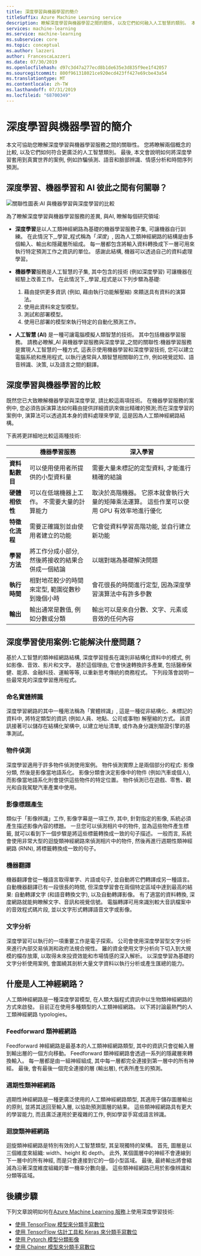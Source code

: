 ```yaml
---
title: 深度學習與機器學習的簡介
titleSuffix: Azure Machine Learning service
description: 瞭解深度學習與機器學習之間的關係, 以及它們如何融入人工智慧的類別。 本文說明深度學習如何解決案例, 例如詐騙偵測、語音和臉部辨識、情感分析, 以及時間序列預測。
services: machine-learning
ms.service: machine-learning
ms.subservice: core
ms.topic: conceptual
ms.author: lazzeri
author: FrancescaLazzeri
ms.date: 07/30/2019
ms.openlocfilehash: d97c3d47a277ecd8b1de635e3d835f9ee1f42057
ms.sourcegitcommit: 800f961318021ce920ecd423ff427e69cbe43a54
ms.translationtype: MT
ms.contentlocale: zh-TW
ms.lasthandoff: 07/31/2019
ms.locfileid: "68700349"
---
```

# <a name="introduction-to-deep-learning-vs-machine-learning"></a>深度學習與機器學習的簡介

本文可協助您瞭解深度學習與機器學習服務之間的關聯性。 您將瞭解兩個概念的比較, 以及它們如何符合更廣泛的人工智慧類別。 最後, 本文會說明如何將深度學習套用到真實世界的案例, 例如詐騙偵測、語音和臉部辨識、情感分析和時間序列預測。

## <a name="how-do-deep-learning-machine-learning-and-ai-relate-to-one-another"></a>深度學習、機器學習和 AI 彼此之間有何關聯？

![關聯性圖表:AI 與機器學習與深度學習的比較](./media/concept-deep-learning-vs-machine-learning/ai-vs-machine-learning-vs-deep-learning.png)

為了瞭解深度學習與機器學習服務的差異, 與AI, 瞭解每個研究領域:

- **深度學習**是以人工類神經網路為基礎的機器學習服務子集, 可讓機器自行訓練。 在此情況下,_學習_程式稱為「_深度_」, 因為人工類神經網路的結構是由多個輸入、輸出和隱藏層所組成。 每一層都包含將輸入資料轉換成下一層可用來執行特定預測工作之資訊的單位。 感謝此結構, 機器可以透過自己的資料處理學習。

- **機器學習**服務是人工智慧的子集, 其中包含的技術 (例如深度學習) 可讓機器在經驗上改善工作。 在此情況下,_學習_程式是以下列步驟為基礎:

    1. 藉由提供更多資訊 (例如, 藉由執行功能解壓縮) 來饋送具有資料的演算法。
    2. 使用此資料來定型模型。
    3. 測試和部署模型。
    4. 使用已部署的模型來執行特定的自動化預測工作。

- **人工智慧 (AI)** 是一種可讓電腦模擬人類智慧的技術。 其中包括機器學習服務。 請務必瞭解_AI 與機器學習服務與深度學習_之間的關聯性:機器學習服務是實現人工智慧的一種方式, 這表示使用機器學習和深度學習技術, 您可以建立電腦系統和應用程式, 以執行通常與人類智慧相關聯的工作, 例如視覺認知、語音辨識、決策, 以及語言之間的翻譯。

## <a name="comparison-of-deep-learning-vs-machine-learning"></a>深度學習與機器學習的比較

既然您已大致瞭解機器學習與深度學習, 請比較這兩項技術。 在機器學習服務的案例中, 您必須告訴演算法如何藉由提供詳細資訊來做出精確的預測;而在深度學習的案例中, 演算法可以透過其本身的資料處理來學習, 這是因為人工類神經網路結構。

下表將更詳細地比較這兩種技術:

| |機器學習服務 |深入學習|
|---|---|---|
|  **資料點數目** | 可以使用使用者所提供的小型資料量 | 需要大量未標記的定型資料, 才能進行精確的結論 |
|  **硬體相依性** | 可以在低端機器上工作。 不需要大量的計算能力 | 取決於高階機器。 它原本就會執行大量的矩陣乘法運算。 這些作業可以使用 GPU 有效率地進行優化 |
|  **特徵化流程** | 需要正確識別並由使用者建立的功能 | 它會從資料學習高階功能, 並自行建立新功能 |
|  **學習方法** | 將工作分成小部分, 然後將接收的結果合併成一個結論 | 以端對端為基礎解決問題 |
|  **執行時間** | 相對地花較少的時間來定型, 範圍從數秒到幾個小時 | 會花很長的時間進行定型, 因為深度學習演算法中有許多參數 |
|  **輸出** | 輸出通常是數值, 例如分數或分類 | 輸出可以是來自分數、文字、元素或音效的任何內容 |

## <a name="deep-learning-use-cases-what-problems-does-it-solve"></a>深度學習使用案例:它能解決什麼問題？

基於人工智慧的類神經網路結構, 深度學習擅長在識別非結構化資料中的模式, 例如影像、音效、影片和文字。 基於這個理由, 它會快速轉換許多產業, 包括醫療保健、能源、金融科技、運輸等等, 以重新思考傳統的商務程式。 下列段落會說明一些最常見的深度學習應用程式。

### <a name="named-entity-recognition"></a>命名實體辨識

深度學習網路的其中一種用法稱為「實體辨識」, 這是一種從非結構化、未標記的資料中, 將特定類型的資訊 (例如人員、地點、公司或事物) 解壓縮的方式。 該資訊接著可以儲存在結構化架構中, 以建立地址清單, 或作為身分識別驗證引擎的基準測試。

### <a name="object-detection"></a>物件偵測

深度學習適用于許多物件偵測使用案例。 物件偵測實際上是兩個部分的程式: 影像分類, 然後是影像當地語系化。 影像分類會決定影像中的物件 (例如汽車或個人), 而影像當地語系化則會提供這些物件的特定位置。 物件偵測已在遊戲、零售、觀光和自我駕駛汽車產業中使用。

### <a name="image-caption-generation"></a>影像標題產生

類似于「影像辨識」工作, 影像字幕是一項工作, 其中, 針對指定的影像, 系統必須產生描述影像內容的標題。 一旦您可以偵測相片中的物件, 並為這些物件產生標籤, 就可以看到下一個步驟是將這些標籤轉換成一致的句子描述。 一般而言, 系統會使用非常大型的迴旋類神經網路來偵測相片中的物件, 然後再進行週期性類神經網路 (RNN), 將標籤轉換成一致的句子。

### <a name="machine-translation"></a>機器翻譯

機器翻譯會從一種語言取得單字、片語或句子, 並自動將它們轉譯成另一種語言。 自動機器翻譯已有一段很長的時間, 但深度學習會在兩個特定區域中達到最高的結果: 自動轉譯文字 (和語音轉換文字), 以及自動轉譯影像。 有了適當的資料轉換, 深度網路就能夠瞭解文字、音訊和視覺信號。 電腦轉譯可用來識別較大音訊檔案中的音效程式碼片段, 並以文字形式轉譯語音文字或影像。

### <a name="text-analytics"></a>文字分析

深度學習可以執行的一項重要工作是電子探索。 公司會使用深度學習型文字分析來進行內部交易偵測和政府法規合規性。 籬的資金使用文字分析向下切入到大規模的檔存放庫, 以取得未來投資效能和市場情感的深入解析。 以深度學習為基礎的文字分析使用案例, 會圍繞其剖析大量文字資料以執行分析或產生匯總的能力。

## <a name="what-are-artificial-neural-networks"></a>什麼是人工神經網路？

人工類神經網路是一種深度學習模型, 在人類大腦程式資訊中以生物類神經網路的方式來啟發。 目前正在使用多種類型的人工類神經網路。 以下將討論最熱門的人工類神經網路 typologies。

### <a name="feedforward-neural-network"></a>Feedforward 類神經網路

Feedforward 神經網路是最基本的人工類神經網路類型, 其中的資訊只會從輸入層到輸出層的一個方向移動。 Feedforward 類神經網路會透過一系列的隱藏層來轉換輸入。 每一層都是由一組神經組成, 其中每一層都完全連接到第一層中的所有神經。 最後, 會有最後一個完全連接的層 (輸出層), 代表所產生的預測。

### <a name="recurrent-neural-network"></a>週期性類神經網路

週期性神經網路是一種更廣泛使用的人工類神經網路類型, 其適用于儲存圖層輸出的原則, 並將其送回至輸入層, 以協助預測圖層的結果。 這些類神經網路具有更大的學習能力, 而且廣泛運用於更複雜的工作, 例如學習手寫或語言辨識。

### <a name="convolutional-neural-networks"></a>迴旋類神經網路

迴旋類神經網路是特別有效的人工智慧類型, 其呈現獨特的架構。 首先, 圖層是以三個維度來組織: width、height 和 depth。 此外, 某個圖層中的神經不會連線到下一層中的所有神經, 而是只會連接到它的一個小型區域。 最後, 最終輸出將會縮減為沿著深度維度組織的單一機率分數向量。 這些類神經網路已用於影像辨識和分類等區域。

## <a name="next-steps"></a>後續步驟

下列文章說明如何在[Azure Machine Learning 服務](/azure/machine-learning/service/)上使用深度學習技術:

- [使用 TensorFlow 模型來分類手寫數位](how-to-train-tensorflow.md)
- [使用 TensorFlow 估計工具和 Keras 來分類手寫數位](how-to-train-keras.md)
- [使用 Pytorch 模型分類影像](how-to-train-pytorch.md)
- [使用 Chainer 模型來分類手寫數位](how-to-train-pytorch.md)